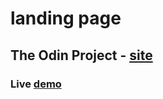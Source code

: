 # landing page
## The Odin Project - [site](https://www.theodinproject.com/) 
### Live [demo](https://ypakce.github.io/landing-page/)